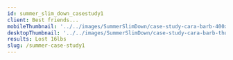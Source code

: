 ```yaml
---
id: summer_slim_down_casestudy1
client: Best friends...
mobileThumbnail: '../../images/SummerSlimDown/case-study-cara-barb-400x400.jpg'
desktopThumbnail: '../../images/SummerSlimDown/case-study-cara-barb-thumbnail-big.jpg'
results: Lost 16lbs
slug: /summer-case-study1
---
```

